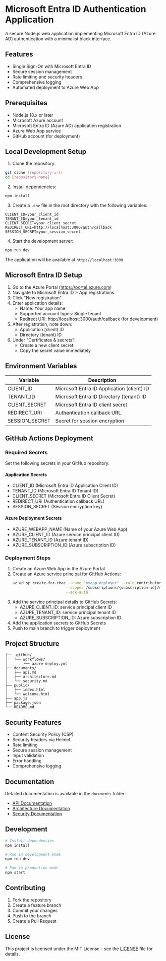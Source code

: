 # Microsoft Entra ID Authentication Application

A secure Node.js web application implementing Microsoft Entra ID (Azure AD) authentication with a minimalist black interface.

## Features

- Single Sign-On with Microsoft Entra ID
- Secure session management
- Rate limiting and security headers
- Comprehensive logging
- Automated deployment to Azure Web App

## Prerequisites

- Node.js 18.x or later
- Microsoft Azure account
- Microsoft Entra ID (Azure AD) application registration
- Azure Web App service
- GitHub account (for deployment)

## Local Development Setup

1. Clone the repository:
```bash
git clone [repository-url]
cd [repository-name]
```

2. Install dependencies:
```bash
npm install
```

3. Create a `.env` file in the root directory with the following variables:
```env
CLIENT_ID=your_client_id
TENANT_ID=your_tenant_id
CLIENT_SECRET=your_client_secret
REDIRECT_URI=http://localhost:3000/auth/callback
SESSION_SECRET=your_session_secret
```

4. Start the development server:
```bash
npm run dev
```

The application will be available at `http://localhost:3000`

## Microsoft Entra ID Setup

1. Go to the Azure Portal (https://portal.azure.com)
2. Navigate to Microsoft Entra ID > App registrations
3. Click "New registration"
4. Enter application details:
   - Name: Your app name
   - Supported account types: Single tenant
   - Redirect URI: http://localhost:3000/auth/callback (for development)
5. After registration, note down:
   - Application (client) ID
   - Directory (tenant) ID
6. Under "Certificates & secrets":
   - Create a new client secret
   - Copy the secret value immediately

## Environment Variables

| Variable | Description |
|----------|-------------|
| CLIENT_ID | Microsoft Entra ID Application (client) ID |
| TENANT_ID | Microsoft Entra ID Directory (tenant) ID |
| CLIENT_SECRET | Microsoft Entra ID client secret |
| REDIRECT_URI | Authentication callback URL |
| SESSION_SECRET | Secret for session encryption |

## GitHub Actions Deployment

### Required Secrets

Set the following secrets in your GitHub repository:

#### Application Secrets
- CLIENT_ID (Microsoft Entra ID Application Client ID)
- TENANT_ID (Microsoft Entra ID Tenant ID)
- CLIENT_SECRET (Microsoft Entra ID Client Secret)
- REDIRECT_URI (Authentication callback URL)
- SESSION_SECRET (Session encryption key)

#### Azure Deployment Secrets
- AZURE_WEBAPP_NAME (Name of your Azure Web App)
- AZURE_CLIENT_ID (Azure service principal client ID)
- AZURE_TENANT_ID (Azure tenant ID)
- AZURE_SUBSCRIPTION_ID (Azure subscription ID)

### Deployment Steps

1. Create an Azure Web App in the Azure Portal
2. Create an Azure service principal for GitHub Actions:
   ```bash
   az ad sp create-for-rbac --name "myapp-deployer" --role contributor \
                           --scopes /subscriptions/{subscription-id}/resourceGroups/{resource-group} \
                           --sdk-auth
   ```
3. Add the service principal details to GitHub Secrets:
   - AZURE_CLIENT_ID: service principal client ID
   - AZURE_TENANT_ID: service principal tenant ID
   - AZURE_SUBSCRIPTION_ID: Azure subscription ID
4. Add the application secrets to GitHub Secrets
5. Push to main branch to trigger deployment

## Project Structure

```
├── .github/
│   └── workflows/
│       └── azure-deploy.yml
├── documents/
│   ├── api.md
│   ├── architecture.md
│   └── security.md
├── public/
│   ├── index.html
│   └── welcome.html
├── app.js
├── package.json
└── README.md
```

## Security Features

- Content Security Policy (CSP)
- Security headers via Helmet
- Rate limiting
- Secure session management
- Input validation
- Error handling
- Comprehensive logging

## Documentation

Detailed documentation is available in the `documents` folder:

- [API Documentation](documents/api.md)
- [Architecture Documentation](documents/architecture.md)
- [Security Documentation](documents/security.md)

## Development

```bash
# Install dependencies
npm install

# Run in development mode
npm run dev

# Run in production mode
npm start
```

## Contributing

1. Fork the repository
2. Create a feature branch
3. Commit your changes
4. Push to the branch
5. Create a Pull Request

## License

This project is licensed under the MIT License - see the [LICENSE](LICENSE) file for details.
